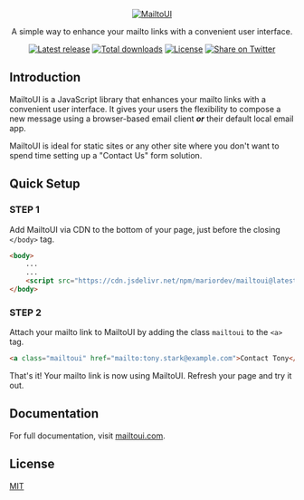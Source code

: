 <p align="center">
    <a href="https://mailtoui.com">
       <img src="https://mariordev.github.io/mailtoui/assets/img/unfurl.jpg" alt="MailtoUI">
    </a>
</p>

<p align="center">A simple way to enhance your mailto links with a convenient user interface.</p>

<p align="center">
	<a href="https://github.com/mariordev/mailtoui/releases"><img src="https://img.shields.io/npm/v/mailtoui.svg" alt="Latest release"></a>
	<a href="https://www.npmjs.com/package/mailtoui"><img src="https://img.shields.io/npm/dt/mailtoui.svg" alt="Total downloads"></a>
	<a href="https://github.com/mariordev/mailtoui/blob/master/LICENSE"><img src="https://img.shields.io/github/license/mariordev/mailtoui.svg" alt="License"></a>
	<a href="https://twitter.com/intent/tweet?text=Check%20this%20out!%20&url=https%3A%2F%2Fmailtoui.com"><img src="https://img.shields.io/twitter/url/https/mailtoui.com.svg?style=social" alt="Share on Twitter"></a>
</p>

## Introduction

MailtoUI is a JavaScript library that enhances your mailto links with a convenient user interface. It gives your users the flexibility to compose a new message using a browser-based email client <strong><i>or</i></strong> their default local email app.

MailtoUI is ideal for static sites or any other site where you don't want to spend time setting up a "Contact Us" form solution.

## Quick Setup

### STEP 1

Add MailtoUI via CDN to the bottom of your page, just before the closing `</body>` tag.

```html
<body>
    ...
    ...
    <script src="https://cdn.jsdelivr.net/npm/mariordev/mailtoui@latest/dist/mailtoui-min.js"></script>
</body>
```

### STEP 2

Attach your mailto link to MailtoUI by adding the class `mailtoui` to the `<a>` tag.

```html
<a class="mailtoui" href="mailto:tony.stark@example.com">Contact Tony</a>
```

That's it! Your mailto link is now using MailtoUI. Refresh your page and try it out.


## Documentation

For full documentation, visit [mailtoui.com](https://mailtoui.com).

## License

[MIT](https://github.com/mariordev/mailtoui/blob/master/LICENSE)
